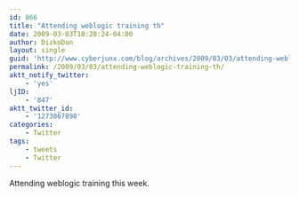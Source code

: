 ```yaml
---
id: 866
title: "Attending weblogic training th"
date: 2009-03-03T10:28:24-04:00
author: DizkoDan
layout: single
guid: 'http://www.cyberjunx.com/blog/archives/2009/03/03/attending-weblogic-training-th/'
permalink: /2009/03/03/attending-weblogic-training-th/
aktt_notify_twitter:
    - 'yes'
ljID:
    - '847'
aktt_twitter_id:
    - '1273867898'
categories:
    - Twitter
tags:
    - tweets
    - Twitter
---
```


Attending weblogic training this week.